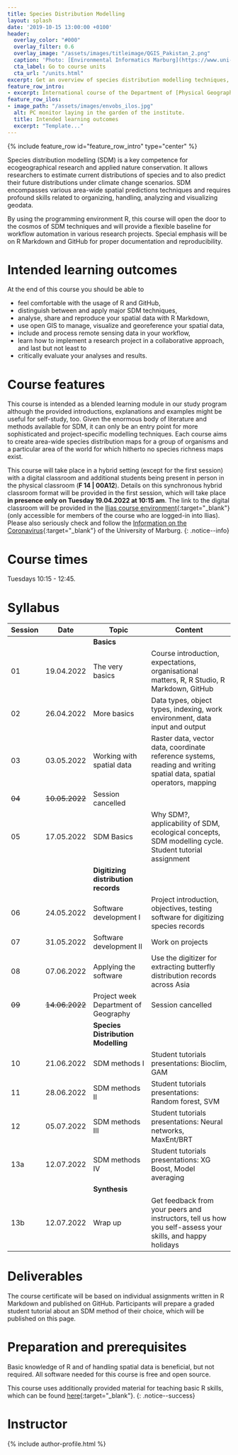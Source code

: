 ```yaml
---
title: Species Distribution Modelling
layout: splash
date: '2019-10-15 13:00:00 +0100'
header:
  overlay_color: "#000"
  overlay_filter: 0.6
  overlay_image: "/assets/images/titleimage/QGIS_Pakistan_2.png"
  caption: 'Photo: [Environmental Informatics Marburg](https://www.uni-marburg.de/en/fb19/disciplines/physisch/environmentalinformatics){:target="_blank"}'
  cta_label: Go to course units
  cta_url: "/units.html"
excerpt: Get an overview of species distribution modelling techniques, use R for handling, modelling and visualizing geo-datasets, and conjointly develop software for digitizing species distribution records
feature_row_intro:
- excerpt: International course of the Department of [Physical Geography](https://www.uni-marburg.de/en/fb19/disciplines/physisch){:target="_blank"} at [Marburg University](https://www.uni-marburg.de/en){:target="_blank"}
feature_row_ilos:
- image_path: "/assets/images/envobs_ilos.jpg"
  alt: PC monitor laying in the garden of the institute.
  title: Intended learning outcomes
  excerpt: "Template..."
---
```


{% include feature_row id="feature_row_intro" type="center" %}

Species distribution modelling (SDM) is a key competence for ecogeographical research and applied nature conservation. 
It allows researchers to estimate current distributions of species and to also predict their future distributions under climate change scenarios.
SDM encompasses various area-wide spatial predictions techniques and requires profound skills related to organizing, handling, analyzing and visualizing geodata. 

By using the programming environment R, this course will open the door to the cosmos of SDM techniques and will provide a flexible baseline for workflow automation in various research projects. Special emphasis will be on R Markdown and GitHub for proper documentation and reproducibility. 


# Intended learning outcomes
At the end of this course you should be able to

* feel comfortable with the usage of R and GitHub,
* distinguish between and apply major SDM techniques,
* analyse, share and reproduce your spatial data with R Markdown,
* use open GIS to manage, visualize and georeference your spatial data,
* include and process remote sensing data in your workflow,
* learn how to implement a research project in a collaborative approach, and last but not least to
* critically evaluate your analyses and results.


# Course features

This course is intended as a blended learning module in our study program although the provided introductions, explanations and examples might be useful for self-study, too.
Given the enormous body of literature and methods available for SDM, it can only be an entry point for more sophisticated and project-specific modelling techniques.
Each course aims to create area-wide species distribution maps for a group of organisms and a particular area of the world for which hitherto no species richness maps exist.

This course will take place in a hybrid setting (except for the first session) with a digital classroom and additional students being present in person in the physical classroom (**F 14 | 00A12**).
Details on this synchronous hybrid classroom format will be provided in the first session, which will take place **in presence only on Tuesday 19.04.2022 at 10:15 am**.
The link to the digital classroom will be provided in the [Ilias course environment](xxxx){:target="_blank"} (only accessible for members of the course who are logged-in into Ilias). 
Please also seriously check and follow the [Information on the Coronavirus](https://www.uni-marburg.de/de/universitaet/administration/sicherheit/coronavirus){:target="_blank"} of the University of Marburg.
{: .notice--info}


# Course times

Tuesdays 10:15 - 12:45.


# Syllabus

| Session |  Date | Topic                        | Content                                                                          |
|---------|-------|------------------------------|----------------------------------------------------------------------------------|
||| **Basics** ||
| 01 | 19.04.2022 | The very basics              | Course introduction, expectations, organisational matters, R, R Studio, R Markdown, GitHub     |
| 02 | 26.04.2022 | More basics                  | Data types, object types, indexing, work environment, data input and output                    |
| 03 | 03.05.2022 | Working with spatial data    | Raster data, vector data, coordinate reference systems, reading and writing spatial data, spatial operators, mapping |
| ~~04~~ | ~~10.05.2022~~ | Session cancelled        |                         |
| 05 | 17.05.2022 | SDM Basics                   | Why SDM?, applicability of SDM, ecological concepts, SDM modelling cycle. Student tutorial assignment                          |
||| **Digitizing distribution records**          ||
| 06 | 24.05.2022 | Software development I       | Project introduction, objectives, testing software for digitizing species records |
| 07 | 31.05.2022 | Software development II      | Work on projects                                                                  |
| 08 | 07.06.2022 | Applying the software        | Use the digitizer for extracting butterfly distribution records across Asia       |
| ~~09~~ | ~~14.06.2022~~ | Project week Department of Geography        | Session cancelled |
||| **Species Distribution Modelling**           ||
| 10  | 21.06.2022 | SDM methods I                | Student tutorials presentations: Bioclim, GAM                                     |
| 11  | 28.06.2022 | SDM methods II               | Student tutorials presentations: Random forest, SVM                               |
| 12  | 05.07.2022 | SDM methods III              | Student tutorials presentations: Neural networks, MaxEnt/BRT                      |
| 13a | 12.07.2022 | SDM methods IV               | Student tutorials presentations: XG Boost, Model averaging                        |
||| **Synthesis**                                ||
| 13b | 12.07.2022 | Wrap up                      | Get feedback from your peers and instructors, tell us how you self-assess your skills, and happy holidays |


# Deliverables

The course certificate will be based on individual assignments written in R Markdown and published on GitHub.
Participants will prepare a graded student tutorial about an SDM method of their choice, which will be published on this page.




# Preparation and prerequisites

Basic knowledge of R and of handling spatial data is beneficial, but not required.
All software needed for this course is free and open source.

This course uses additionally provided material for teaching basic R skills, 
which can be found [here](https://geomoer.github.io/moer-base-r/){:target="_blank"}.
{: .notice--success}


# Instructor
{% include author-profile.html %}

<!--
[Go to course units]({{ site.baseurl }}{% link _pages/units.md %}){: .btn .btn--success .btn--large .align-center}
-->



